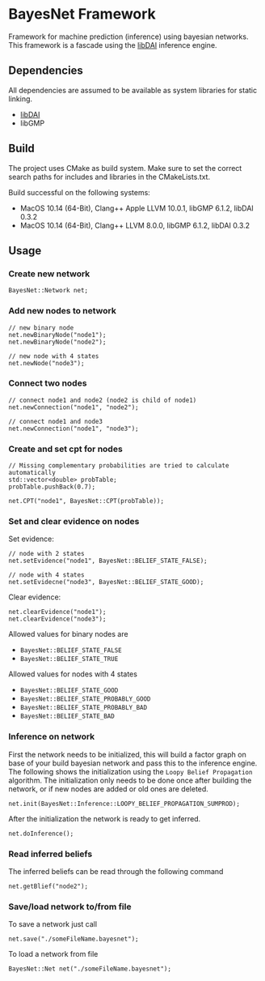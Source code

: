 # BayesNet Framework

Framework for machine prediction (inference) using bayesian networks.
This framework is a fascade using the [libDAI](https://staff.fnwi.uva.nl/j.m.mooij/libDAI/) inference engine.

## Dependencies

All dependencies are assumed to be available as system libraries for static linking. 

- [libDAI](https://staff.fnwi.uva.nl/j.m.mooij/libDAI/)
- libGMP

## Build

The project uses CMake as build system. Make sure to set the correct search paths for includes and libraries in the CMakeLists.txt.

Build successful on the following systems:
- MacOS 10.14 (64-Bit), Clang++ Apple LLVM 10.0.1, libGMP 6.1.2, libDAI 0.3.2
- MacOS 10.14 (64-Bit), Clang++ LLVM 8.0.0, libGMP 6.1.2, libDAI 0.3.2

## Usage

### Create new network

```
BayesNet::Network net;
```

### Add new nodes to network

```
// new binary node
net.newBinaryNode("node1");
net.newBinaryNode("node2");

// new node with 4 states
net.newNode("node3");
```

### Connect two nodes

```
// connect node1 and node2 (node2 is child of node1)
net.newConnection("node1", "node2");

// connect node1 and node3
net.newConnection("node1", "node3");
```

### Create and set cpt for nodes

```
// Missing complementary probabilities are tried to calculate automatically 
std::vector<double> probTable;
probTable.pushBack(0.7);

net.CPT("node1", BayesNet::CPT(probTable));
```

### Set and clear evidence on nodes

Set evidence:
```
// node with 2 states
net.setEvidence("node1", BayesNet::BELIEF_STATE_FALSE);

// node with 4 states
net.setEvidecne("node3", BayesNet::BELIEF_STATE_GOOD);
```

Clear evidence:
```
net.clearEvidence("node1");
net.clearEvidence("node3");
```

Allowed values for binary nodes are 
- ```BayesNet::BELIEF_STATE_FALSE```
- ```BayesNet::BELIEF_STATE_TRUE```

Allowed values for nodes with 4 states
- ```BayesNet::BELIEF_STATE_GOOD```
- ```BayesNet::BELIEF_STATE_PROBABLY_GOOD```
- ```BayesNet::BELIEF_STATE_PROBABLY_BAD```
- ```BayesNet::BELIEF_STATE_BAD```

### Inference on network

First the network needs to be initialized, this will build a factor graph on base of your build bayesian network and pass this to the inference engine. The following shows the initialization using the ```Loopy Belief Propagation``` algorithm. The initialization only needs to be done once after building the network, or if new nodes are added or old ones are deleted.

```
net.init(BayesNet::Inference::LOOPY_BELIEF_PROPAGATION_SUMPROD);
```

After the initialization the network is ready to get inferred.

```
net.doInference();
```

### Read inferred beliefs

The inferred beliefs can be read through the following command
```
net.getBlief("node2");
```

### Save/load network to/from file

To save a network just call
```
net.save("./someFileName.bayesnet");
```

To load a network from file
```
BayesNet::Net net("./someFileName.bayesnet");
```